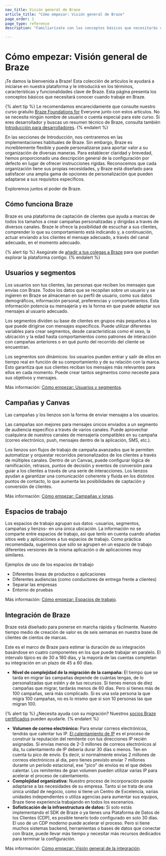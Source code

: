 ```yaml
---
nav_title: Visión general de Braze
article_title: "Cómo empezar: Visión general de Braze"
page_order: 1
page_type: reference
description: "Familiarízate con los conceptos básicos que necesitarás conocer cuando trabajes en Braze."

---
```


# Cómo empezar: Visión general de Braze

¡Te damos la bienvenida a Braze! Esta colección de artículos le ayudará a iniciarse en nuestra plataforma y le introducirá en los términos, características y funcionalidades clave de Braze. Esta página presenta los conceptos básicos que necesitará conocer cuando trabaje en Braze.

{% alert tip %}
Le recomendamos encarecidamente que consulte nuestro curso gratuito [Braze Foundations for](https://learning.braze.com/page/braze-foundations-for-everyone) Everyone junto con estos artículos. No se necesita ningún nombre de usuario o cuenta especial para este curso. Si eres desarrollador y buscas un resumen técnico de Braze, consulta también [Introducción para desarrolladores]({{site.baseurl}}/developer_guide/getting_started/platform_overview/).
{% endalert %}

En las secciones de Introducción, nos centraremos en las implementaciones habituales de Braze. Sin embargo, Braze es increíblemente flexible y puede personalizarse para aportar valor a su organización de diversas maneras. Para establecer claridad y brevedad, hemos proporcionado una descripción general de la configuración por defecto en lugar de ofrecer instrucciones rígidas. Reconocemos que cada organización tiene sus propias necesidades, y Braze está diseñado para satisfacer una amplia gama de opciones de personalización que pueden adaptarse a sus requisitos específicos.

Exploremos juntos el poder de Braze.

## Cómo funciona Braze

Braze es una plataforma de captación de clientes que ayuda a marcas de todos los tamaños a crear campañas personalizadas y dirigidas a través de diversos canales. Braze le ofrece la posibilidad de escuchar a sus clientes, comprender lo que su comportamiento está indicando y, a continuación, actuar enviando a los clientes el mensaje adecuado, a través del canal adecuado, en el momento adecuado.

{% alert tip %}
Asegúrate de [añadir a tus colegas a Braze]({{site.baseurl}}/user_guide/administrative/app_settings/manage_your_braze_users/adding_users_to_your_dashboard/#adding-braze-users) para que puedan explorar la plataforma contigo.
{% endalert %}

## Usuarios y segmentos

Los usuarios son tus clientes, las personas que reciben los mensajes que envías con Braze. Todos los datos que se recopilan sobre un usuario y se ingieren en Braze se almacenan en su perfil de usuario, como sus datos demográficos, información personal, preferencias y comportamientos. Esta información potencia su mensajería y es la forma en que puede adaptar sus mensajes al usuario adecuado.



Los segmentos dividen su base de clientes en grupos más pequeños a los que puede dirigirse con mensajes específicos. Puede utilizar diferentes variables para crear segmentos, desde características como el sexo, la ubicación y la edad hasta comportamientos como patrones de interacción con campañas anteriores o en qué punto del recorrido del cliente se encuentran.

Los segmentos son dinámicos: los usuarios pueden entrar y salir de ellos en tiempo real en función de su comportamiento y de su relación con la marca. Esto garantiza que sus clientes reciban los mensajes más relevantes para ellos en cada momento. Puede crear tantos segmentos como necesite para sus objetivos y mensajes.



Más información: [Cómo empezar: Usuarios y segmentos]({{site.baseurl}}/user_guide/getting_started/users_segments/).

## Campañas y Canvas

Las campañas y los lienzos son la forma de enviar mensajes a los usuarios.

Las campañas son mejores para mensajes únicos enviados a un segmento de audiencia específico a través de varios canales. Puede aprovechar cualquiera de nuestros canales de mensajería compatibles en su campaña (correo electrónico, push, mensajes dentro de la aplicación, SMS, etc.).

Los lienzos son flujos de trabajo de campaña avanzados que le permiten automatizar y orquestar recorridos personalizados de los clientes a través de múltiples canales. Dentro de un Canvas, puede configurar lógica de ramificación, retrasos, puntos de decisión y eventos de conversión para guiar a los clientes a través de una serie de interacciones. Los lienzos ayudan a garantizar una comunicación coherente y fluida en los distintos puntos de contacto, lo que aumenta las posibilidades de captación y conversión de clientes. 

Más información: [Cómo empezar: Campañas y lonas]({{site.baseurl}}/user_guide/getting_started/campaigns_canvases/).

## Espacios de trabajo

Los espacios de trabajo agrupan sus datos -usuarios, segmentos, campañas y lienzos- en una única ubicación. La información no se comparte entre espacios de trabajo, así que tenlo en cuenta cuando añadas sitios web y aplicaciones a tus espacios de trabajo. Como práctica recomendada, sugerimos que sólo se agrupen en un espacio de trabajo diferentes versiones de la misma aplicación o de aplicaciones muy similares.

Ejemplos de uso de los espacios de trabajo

- Diferentes líneas de productos o aplicaciones
- Diferentes audiencias (como conductores de entrega frente a clientes)
- Separar las empresas
- Entorno de pruebas

Más información: [Cómo empezar: Espacios de trabajo]({{site.baseurl}}/user_guide/getting_started/workspaces/).

## Integración de Braze

Braze está diseñado para ponerse en marcha rápida y fácilmente. Nuestro tiempo medio de creación de valor es de seis semanas en nuestra base de clientes de cientos de marcas.



Este es el marco de Braze para estimar la duración de su integración basándose en cuatro componentes en los que puede trabajar en paralelo. El intervalo típico es de 30 a 180 días, y la mayoría de las cuentas completan su integración en un plazo de 45 a 60 días.

- **Nivel de complejidad de la migración de la campaña:** El tiempo que se tarda en migrar las campañas depende de cuántas tengas, de lo personalizadas que estén y de tus recursos. Si tienes menos de diez campañas que migrar, tardarás menos de 60 días. Pero si tienes más de 100 campañas, será más complicado. Si es una sola persona la que migra 100 campañas, no es lo mismo que si son 10 personas las que migran 100.

{% alert tip %}
¿Necesita ayuda con su migración? Nuestros [socios Braze certificados](https://www.braze.com/partners/solutions-partners) pueden ayudarle.
{% endalert %}

- **Volumen de correo electrónico:** Para enviar correos electrónicos, tendrás que calentar tus IP. [El calentamiento de IP]({{site.baseurl}}/user_guide/message_building_by_channel/email/email_setup/ip_warming/) es el proceso de construir la reputación del remitente con tus direcciones IP recién asignadas. Si envías menos de 2-3 millones de correos electrónicos al día, tu calentamiento de IP debería durar 30 días o menos. Ten en cuenta tu pico de envío. Es decir, si normalmente envías 2 millones de correos electrónicos al día, pero tienes previsto enviar 7 millones durante un período estacional, ese "pico" de envíos es el que debes calentar. Los remitentes de gran volumen pueden utilizar varias IP para acelerar el proceso de calentamiento.
- **Complejidad organizativa:** Nuestro proceso de incorporación puede adaptarse a las necesidades de su empresa. Tanto si se trata de una única unidad de negocio, como si tiene un Centro de Excelencia, varias unidades independientes o utiliza agencias para aumentar sus equipos, Braze tiene experiencia trabajando en todos los escenarios.
- **Sofisticación de la infraestructura de datos:** Si solo estás implementando el SDK de Braze o ya tienes una Plataforma de Datos de los Clientes (CDP), es posible tenerlo todo configurado en solo 30 días. El uso de un CDP moderno puede acelerar el proceso. Pero si tiene muchos sistemas backend, herramientas o bases de datos que conectar con Braze, puede llevar más tiempo y necesitar más recursos dedicados para terminar la configuración.

Más información: [Cómo empezar: Visión general de la integración]({{site.baseurl}}/user_guide/getting_started/integration/).

